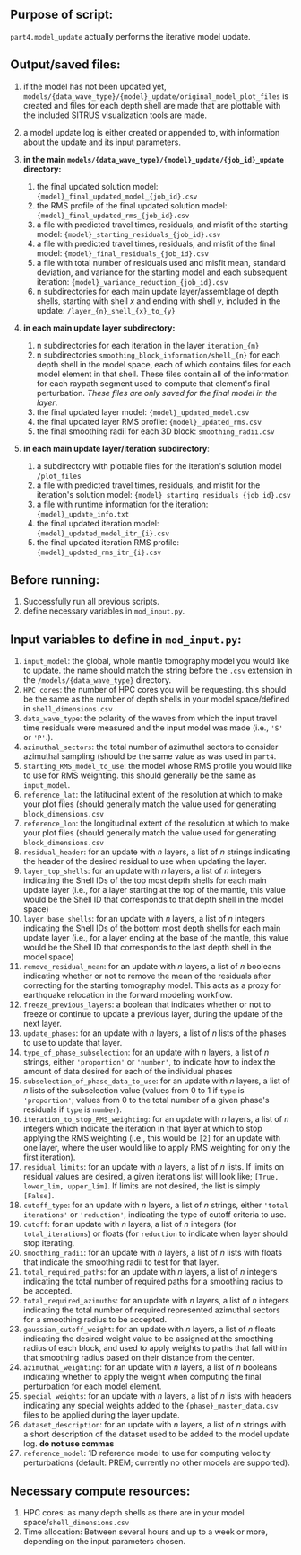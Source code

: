 ## Purpose of script:
`part4.model_update` actually performs the iterative model update.


## Output/saved files:
1. if the model has not been updated yet, `models/{data_wave_type}/{model}_update/original_model_plot_files` is created and files for each depth shell are made that are plottable with the included SITRUS visualization tools are made.
2. a model update log is either created or appended to, with information about the update and its input parameters.
3. **in the main `models/{data_wave_type}/{model}_update/{job_id}_update` directory:**
    1. the final updated solution model: `{model}_final_updated_model_{job_id}.csv`
    2. the RMS profile of the final updated solution model: `{model}_final_updated_rms_{job_id}.csv`
    3. a file with predicted travel times, residuals, and misfit of the starting model: `{model}_starting_residuals_{job_id}.csv`
    4. a file with predicted travel times, residuals, and misfit of the final model: `{model}_final_residuals_{job_id}.csv`
    5. a file with total number of residuals used and misfit mean, standard deviation, and variance for the starting model and each subsequent iteration: `{model}_variance_reduction_{job_id}.csv`
    6. n subdirectories for each main update layer/assemblage of depth shells, starting with shell _x_ and ending with shell _y_, included in the update: `/layer_{n}_shell_{x}_to_{y}`

4. **in each main update layer subdirectory:**
    1. n subdirectories for each iteration in the layer `iteration_{m}`
    2. n subdirectories `smoothing_block_information/shell_{n}` for each depth shell in the model space, each of which contains files for each model element in that shell. These files contain all of the information for each raypath segment used to compute that element's final perturbation. _These files are only saved for the final model in the layer_.
    3. the final updated layer model: `{model}_updated_model.csv`
    4. the final updated layer RMS profile: `{model}_updated_rms.csv`
    5. the final smoothing radii for each 3D block: `smoothing_radii.csv`
  
5. **in each main update layer/iteration subdirectory**:
    1. a subdirectory with plottable files for the iteration's solution model `/plot_files`
    2. a file with predicted travel times, residuals, and misfit for the iteration's solution model: `{model}_starting_residuals_{job_id}.csv`
    3. a file with runtime information for the iteration: `{model}_update_info.txt`
    4. the final updated iteration model: `{model}_updated_model_itr_{i}.csv`
    5. the final updated iteration RMS profile: `{model}_updated_rms_itr_{i}.csv`


## Before running:
1. Successfully run all previous scripts.
5. define necessary variables in `mod_input.py`.


## Input variables to define in `mod_input.py`: 
1. `input_model`: the global, whole mantle tomography model you would like to update. the name should match the string before the `.csv` extension in the `/models/{data_wave_type}` directory.
2. `HPC_cores`: the number of HPC cores you will be requesting. this should be the same as the number of depth shells in your model space/defined in `shell_dimensions.csv`
3. `data_wave_type`: the polarity of the waves from which the input travel time residuals were measured and the input model was made (i.e., `'S'` or `'P'`.).
4. `azimuthal_sectors`: the total number of azimuthal sectors to consider azimuthal sampling (should be the same value as was used in `part4`.
5. `starting_RMS_model_to_use`: the model whose RMS profile you would like to use for RMS weighting. this should generally be the same as `input_model`.
6. `reference_lat`: the latitudinal extent of the resolution at which to make your plot files (should generally match the value used for generating `block_dimensions.csv`
7. `reference_lon`: the longitudinal extent of the resolution at which to make your plot files (should generally match the value used for generating `block_dimensions.csv`
8. `residual_header`: for an update with _n_ layers, a list of _n_ strings indicating the header of the desired residual to use when updating the layer.
9. `layer_top_shells`: for an update with _n_ layers, a list of _n_ integers indicating the Shell IDs of the top most depth shells for each main update layer (i.e., for a layer starting at the top of the mantle, this value would be the Shell ID that corresponds to that depth shell in the model space)
10. `layer_base_shells`: for an update with _n_ layers, a list of _n_ integers indicating the Shell IDs of the bottom most depth shells for each main update layer (i.e., for a layer ending at the base of the mantle, this value would be the Shell ID that corresponds to the last depth shell in the model space)
11. `remove_residual_mean`: for an update with _n_ layers, a list of _n_ booleans indicating whether or not to remove the mean of the residuals after correcting for the starting tomography model. This acts as a proxy for earthquake relocation in the forward modeling workflow.
12. `freeze_previous_layers`: a boolean that indicates whether or not to freeze or continue to update a previous layer, during the update of the next layer.
13. `update_phases`: for an update with _n_ layers, a list of _n_ lists of the phases to use to update that layer.
14. `type_of_phase_subselection`: for an update with _n_ layers, a list of _n_ strings, either `'proportion'` or `'number'`, to indicate how to index the amount of data desired for each of the individual phases
15. `subselection_of_phase_data_to_use`: for an update with _n_ layers, a list of _n_ lists of the subselection value (values from 0 to 1 if `type` is `'proportion'`; values from 0 to the total number of a given phase's residuals if `type` is `number`).
16. `iteration_to_stop_RMS_weighting`: for an update with _n_ layers, a list of _n_ integers which indicate the iteration in that layer at which to stop applying the RMS weighting (i.e., this would be `[2]` for an update with one layer, where the user would like to apply RMS weighting for only the first iteration).
17. `residual_limits`: for an update with _n_ layers, a list of _n_ lists. If limits on residual values are desired, a given iterations list will look like; `[True, lower_lim, upper_lim]`. If limits are not desired, the list is simply `[False]`.
18. `cutoff_type`: for an update with _n_ layers, a list of _n_ strings, either `'total iterations'` or `'reduction'`, indicating the type of cutoff criteria to use.
19. `cutoff`: for an update with _n_ layers, a list of _n_ integers (for `total_iterations`) or floats (for `reduction` to indicate when layer should stop iterating.
20. `smoothing_radii`: for an update with _n_ layers, a list of _n_ lists with floats that indicate the smoothing radii to test for that layer.
21. `total_required_paths`: for an update with _n_ layers, a list of _n_ integers indicating the total number of required paths for a smoothing radius to be accepted.
22. `total_required_azimuths`: for an update with _n_ layers, a list of _n_ integers indicating the total number of required represented azimuthal sectors for a smoothing radius to be accepted.
23. `gaussian_cutoff_weight`: for an update with _n_ layers, a list of _n_ floats indicating the desired weight value to be assigned at the smoothing radius of each block, and used to apply weights to paths that fall within that smoothing radius based on their distance from the center.
24. `azimuthal_weighting`: for an update with _n_ layers, a list of _n_ booleans indicating whether to apply the weight when computing the final perturbation for each model element.
26. `special_weights`: for an update with _n_ layers, a list of _n_ lists with headers indicating any special weights added to the `{phase}_master_data.csv` files to be applied during the layer update.
27. `dataset_description`: for an update with _n_ layers, a list of _n_ strings with a short description of the dataset used to be added to the model update log. **do not use commas**
28. `reference_model`: 1D reference model to use for computing velocity perturbations (default: PREM; currently no other models are supported).



## Necessary compute resources:
1. HPC cores: as many depth shells as there are in your model space/`shell_dimensions.csv`
2. Time allocation: Between several hours and up to a week or more, depending on the input parameters chosen.